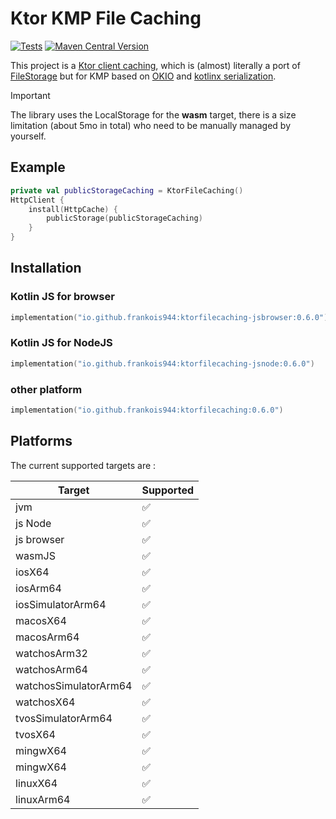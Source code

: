 # Ktor KMP File Caching
[![Tests](https://github.com/frankois944/KtorKMPFileCaching/actions/workflows/tests.yml/badge.svg)](https://github.com/frankois944/KtorKMPFileCaching/actions/workflows/tests.yml)
[![Maven Central Version](https://img.shields.io/maven-central/v/io.github.frankois944/ktorfilecaching)](https://central.sonatype.com/artifact/io.github.frankois944/ktorfilecaching)


This project is a [Ktor client caching](https://ktor.io/docs/client-caching.html), which is (almost) literally a port of [FileStorage](https://api.ktor.io/ktor-client/ktor-client-core/io.ktor.client.plugins.cache.storage/-file-storage.html) but for KMP based on [OKIO](https://square.github.io/okio/multiplatform/) and [kotlinx serialization](https://github.com/Kotlin/kotlinx.serialization).

> [!IMPORTANT]  
> The library uses the LocalStorage for the **wasm** target, there is a size limitation (about 5mo in total) who need to be manually managed by yourself.

## Example

```kotlin
private val publicStorageCaching = KtorFileCaching()
HttpClient {
    install(HttpCache) {
        publicStorage(publicStorageCaching)
    }
}
```

## Installation

### Kotlin JS for browser

```kotlin
implementation("io.github.frankois944:ktorfilecaching-jsbrowser:0.6.0")
```

### Kotlin JS for NodeJS

```kotlin
implementation("io.github.frankois944:ktorfilecaching-jsnode:0.6.0")
```

### other platform

```kotlin
implementation("io.github.frankois944:ktorfilecaching:0.6.0")
```

## Platforms

The current supported targets are :

| Target                | Supported |
|-----------------------|-----------|
| jvm                   | ✅         |
| js Node               | ✅         |
| js browser            | ✅         |
| wasmJS                | ✅         |
| iosX64                | ✅         |
| iosArm64              | ✅         |
| iosSimulatorArm64     | ✅         |
| macosX64              | ✅         |
| macosArm64            | ✅         |
| watchosArm32          | ✅         |
| watchosArm64          | ✅         |
| watchosSimulatorArm64 | ✅         |
| watchosX64            | ✅         |
| tvosSimulatorArm64    | ✅         |
| tvosX64               | ✅         |
| mingwX64              | ✅         |
| mingwX64              | ✅         |
| linuxX64              | ✅         |
| linuxArm64            | ✅         |
